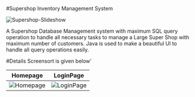 #Supershop Inventory Management System

![Supershop-Slideshow](https://github.com/Shawon-Lodh/Supershop-Management-System/blob/Overview_screensort/Total_software_Slideshow.gif)

A Supershop Database Management system with maximum SQL query operation to handle all necessary tasks to manage a Large Super Shop with maximum number of customers. Java is used to make a beautiful UI to handle all query operations easily.

#Details Screensort is given below'

Homepage             |  LoginPage
:-------------------------:|:-------------------------:
![Homepage](https://github.com/Shawon-Lodh/Supershop-Management-System/blob/Overview_screensort/Image_no_1_HomePage.png)  |  ![LoginPage](https://github.com/Shawon-Lodh/Supershop-Management-System/blob/Overview_screensort/Image_no_2_LoginPage.png)


